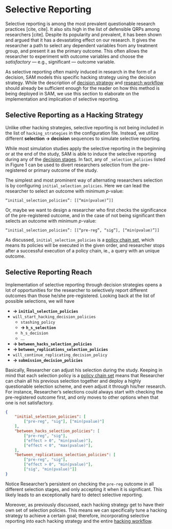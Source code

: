 # Selective Reporting

Selective reporting is among the most prevalent questionable research practices [cite, cite]. It also sits high in the list of defensible QRPs among researchers [cite]. Despite its popularity and prevalent, it has been shown and argued that it has a devastating effect on our research. It gives the researcher a path to select any dependent variables from any treatment group, and present it as the primary outcome. This often allows the researcher to experiment with outcome variables and choose the *satisfactory* — e.g., significant — outcome variable.

As selective reporting often mainly induced in research in the form of a decision, SAM models this specific hacking strategy using the decision strategy. While the description of [decision strategy](/decision-strategies.md) and [research workflow](/research-workflow.md) should already be sufficient enough for the reader on how this method is being deployed in SAM, we use this section to elaborate on the implementation and implication of selective reporting.

## Selective Reporting as a Hacking Strategy

Unlike other hacking strategies, selective reporting is not being included in the list of `hacking_strategies` in the configuration file. Instead, we utilize different **selection → decision** sequences to simulate selective reporting. 

While most simulation studies apply the selective reporting in the beginning or at the end of the study, SAM is able to induce the selective reporting during any of the [decision stages](/decision-strategies.md). In fact, any of `_selection_policies` listed in Figure 1 can be used to divert researchers selection from the pre-registered or primary outcome of the study. 

The simplest and most prominent way of alternating researchers selection is by configuring `initial_selection_policies`. Here we can lead the researcher to select an outcome with minimum *p*-value:

```
“initial_selection_policies”: [[“min(pvalue)”]]
```

Or, maybe we want to design a researcher who first checks the significance of the pre-registered outcome, and in the case of not being significant then selects an outcome with minimum *p*-value:

```
“initial_selection_policies”: [[“pre-reg”, “sig”], [“min(pvalue)”]]
```

As discussed, `initial_selection_policies` is a [policy chain set](/decision-strategies.md#policy-chain-set), which means its policies will be executed in the given order, and researcher stops after a successful execution of a policy chain, ie., a query with an unique outcome.

## Selective Reporting Reach

Implementation of selective reporting through decision strategies opens a lot of opportunities for the researcher to selectively report different outcomes than those he/she pre-registered. Looking back at the list of possible selections, we will have 

- **→ `initial_selection_policies`**
- `will_start_hacking_decision_policies`
    - `stashing_policy`
    - **→ `h_s_selection`**
    - `h_s_decision`
    - ...
- **→ `between_hacks_selection_policies`**
- **→ `between_replications_selection_policies`**
- `will_continue_replicating_decision_policy`
- **→ `submission_decision_policies`**

Basically, Researcher can adjust his selection during the study. Keeping in mind that each selection policy is a [policy chain set](/decision-strategies.md#policy-chain-set) means that Researcher can chain all his previous selection together and deploy a highly questionable selection scheme, and even adjust it through his/her research. For instance, Researcher’s selections could always start with checking the pre-registered outcome first, and only moves to other options when that one is not satisfactory.

```json
{
	"initial_selection_policies": [
        ["pre-reg", "sig"], ["min(pvalue)"]
    ],
	"between_hacks_selection_policies": [
        ["pre-reg", "sig"],
        ["effect > 0", "min(pvalue)"],
        ["effect < 0", "max(pvalue)"],
    ],
	"between_replications_selection_policies": [
        ["pre-reg", "sig"],
        ["effect > 0", "min(pvalue)"],
        ["sig", "min(pvalue)"]]
}
```

Notice Researcher’s persistent on checking the `pre-reg` outcome in all different selection stages, and only accepting it when it is significant. This likely leads to an exceptionally hard to detect selective reporting. 

Moreover, as previously discussed, each hacking strategy get to have their own set of selection policies. This means we can specifically tune a hacking strategy to achieve a certain goal; therefore, incorporating selective reporting into each hacking strategy and the entire [hacking workflow](/decision-strategey.md#hacking-workflow).
